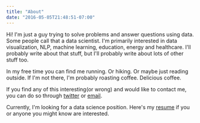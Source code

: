 ```yaml
---
title: "About"
date: "2016-05-05T21:48:51-07:00"
---
```


Hi! I'm just a guy trying to solve problems and answer questions using data. Some people call that a data scientist.
I'm primarily interested in data visualization, NLP, machine learning, education, energy and healthcare. I'll probably write about that stuff,
but I'll probably write about lots of other stuff too.

In my free time you can find me running. Or hiking. Or maybe just reading outside.  If I'm not there, I'm probably roasting coffee. Delicious coffee.

If you find any of this interesting(or wrong) and would like to contact me, you can do so through [twitter](https://twitter.com/Adam_Houl) or [email](mailto:athoul01@gmail.com).

Currently, I'm looking for a data science position. Here's my [resume](https://www.dropbox.com/s/0jvfssx99mzveho/Resume.pdf?dl=0) if you
or anyone you might know are interested.